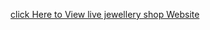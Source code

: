 <a href="https://jadhavsnehal2000.github.io/Ecommerce-jewellery-shop/">click Here to View live jewellery shop Website</a>
